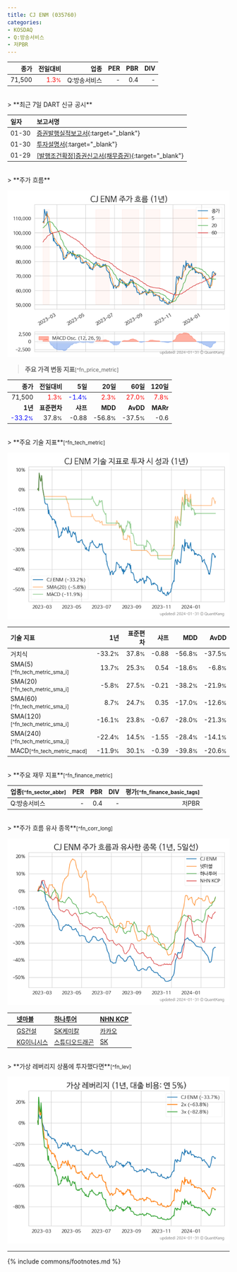 ```yaml
---
title: CJ ENM (035760)
categories:
- KOSDAQ
- Q:방송서비스
- 저PBR
---
```

| **종가** | **전일대비** | **업종** | **PER** | **PBR** | **DIV** |
| -------: | -----------: | -------: | ------: | ------: | ------: |
| 71,500 | <span style="color: red">1.3<small>%</small></span> | Q:방송서비스 | - | 0.4 | - |

<!-- more -->

<br>
> **최근 7일 DART 신규 공시**<a id="dart"></a>


| **일자** | **보고서명** |
| :--------- | :----------- |
| 01-30 | [증권발행실적보고서](https://dart.fss.or.kr/dsaf001/main.do?rcpNo=20240130000472){:target="_blank"} |
| 01-30 | [투자설명서](https://dart.fss.or.kr/dsaf001/main.do?rcpNo=20240130000009){:target="_blank"} |
| 01-29 | [[발행조건확정]증권신고서(채무증권)](https://dart.fss.or.kr/dsaf001/main.do?rcpNo=20240129000445){:target="_blank"} |

<br>
> **주가 흐름**<a id="price"></a>

![035760](/stock/images/035760.png)

> **주요 가격 변동 지표**<small>[^fn_price_metric]</small>

| **종가** | **전일대비** | **5일** | **20일** | **60일** | **120일** |
| -------: | -----------: | ------: | -------: | -------: | --------: |
| 71,500 | <span style="color: red">1.3<small>%</small></span> | <span style="color: blue">-1.4<small>%</small></span> | <span style="color: red">2.3<small>%</small></span> | <span style="color: red">27.0<small>%</small></span> | <span style="color: red">7.8<small>%</small></span> |
| **1년** | **표준편차** | **샤프** | **MDD** | **AvDD** | **MARr** |
| <span style="color: blue">-33.2<small>%</small></span> | 37.8<small>%</small> | -0.88 | -56.8<small>%</small> | -37.5<small>%</small> | -0.6 |

<br>
> **주요 기술 지표**<small>[^fn_tech_metric]</small>


![035760](/stock/images/035760_tech.png)

| **기술 지표** | **1년** | **표준편차** | **샤프** | **MDD** | **AvDD** |
| :------------ | ------: | -----------: | -------: | ------: | -------: |
| 거치식 | -33.2<small>%</small> | 37.8<small>%</small> | -0.88 | -56.8<small>%</small> | -37.5<small>%</small> |
| SMA(5)<small>[^fn_tech_metric_sma_i]</small> | 13.7<small>%</small> | 25.3<small>%</small> | 0.54 | -18.6<small>%</small> | -6.8<small>%</small> |
| SMA(20)<small>[^fn_tech_metric_sma_i]</small> | -5.8<small>%</small> | 27.5<small>%</small> | -0.21 | -38.2<small>%</small> | -21.9<small>%</small> |
| SMA(60)<small>[^fn_tech_metric_sma_i]</small> | 8.7<small>%</small> | 24.7<small>%</small> | 0.35 | -17.0<small>%</small> | -12.6<small>%</small> |
| SMA(120)<small>[^fn_tech_metric_sma_i]</small> | -16.1<small>%</small> | 23.8<small>%</small> | -0.67 | -28.0<small>%</small> | -21.3<small>%</small> |
| SMA(240)<small>[^fn_tech_metric_sma_i]</small> | -22.4<small>%</small> | 14.5<small>%</small> | -1.55 | -28.4<small>%</small> | -14.1<small>%</small> |
| MACD<small>[^fn_tech_metric_macd]</small> | -11.9<small>%</small> | 30.1<small>%</small> | -0.39 | -39.8<small>%</small> | -20.6<small>%</small> |

<br>
> **주요 재무 지표**<small>[^fn_finance_metric]</small>

| **업종**<small>[^fn_sector_abbr]</small> | **PER** | **PBR** | **DIV** | **평가**<small>[^fn_finance_basic_tags]</small> |
| :--------------------------------------- | ------: | ------: | ------: | ----------------------------------------------: |
| Q:방송서비스 | - | 0.4 | - | 저PBR |

<br>
> **주가 흐름 유사 종목**<a id="corr"></a><small>[^fn_corr_long]</small>

![035760](/stock/images/035760_corr.png)

|    | [넷마블](/251270/) | [하나투어](/039130/) | [NHN KCP](/060250/) |
| :- | :------------------------------------- | :------------------------------------- | :--------------------------------------|
|    | [GS건설](/006360/) | [SK케미칼](/285130/) | [카카오](/035720/) |
|    | [KG이니시스](/035600/) | [스튜디오드래곤](/253450/) | [SK](/034730/) |

<br>
> **가상 레버리지 상품에 투자했다면**<a id="2x"></a><small>[^fn_lev]</small>

![035760](/stock/images/035760_2x.png)

---
{% include commons/footnotes.md %}